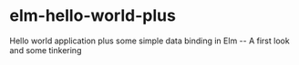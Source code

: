 # elm-hello-world-plus
Hello world application plus some simple data binding in Elm -- A first look and some tinkering
